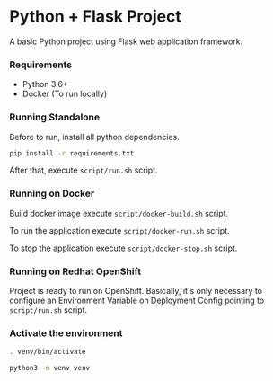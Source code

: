 
# Python + Flask Project

A basic Python project using Flask web application framework.

### Requirements

- Python 3.6+
- Docker (To run locally)

### Running Standalone

Before to run, install all python dependencies.

```bash
pip install -r requirements.txt
```

After that, execute `script/run.sh` script.

### Running on Docker

Build docker image execute `script/docker-build.sh` script.

To run the application execute `script/docker-run.sh` script.

To stop the application execute `script/docker-stop.sh` script.

### Running on Redhat OpenShift

Project is ready to run on OpenShift.
Basically, it's only necessary to configure an Environment Variable on Deployment Config pointing to `script/run.sh` script.

### Activate the environment

```bash
. venv/bin/activate
```

```bash
python3 -m venv venv
```
